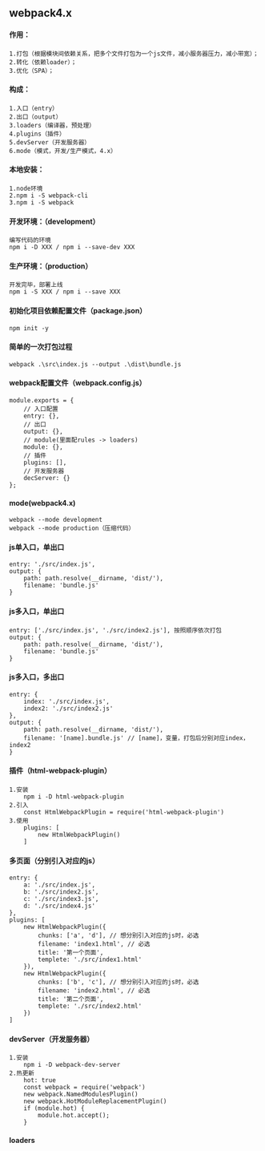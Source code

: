 ## webpack4.x

#### 作用：
    1.打包（根据模块间依赖关系，把多个文件打包为一个js文件，减小服务器压力，减小带宽）；
    2.转化（依赖loader）；
    3.优化（SPA）；

#### 构成：
    1.入口（entry）
    2.出口（output）
    3.loaders（编译器，预处理）
    4.plugins（插件）
    5.devServer（开发服务器）
    6.mode（模式，开发/生产模式，4.x）

#### 本地安装：
    1.node环境
    2.npm i -S webpack-cli
    3.npm i -S webpack

#### 开发环境：（development）
    编写代码的环境
    npm i -D XXX / npm i --save-dev XXX

#### 生产环境：（production）
    开发完毕，部署上线
    npm i -S XXX / npm i --save XXX

#### 初始化项目依赖配置文件（package.json）
    npm init -y

#### 简单的一次打包过程
    webpack .\src\index.js --output .\dist\bundle.js

#### webpack配置文件（webpack.config.js）
    module.exports = {
        // 入口配置
        entry: {},
        // 出口
        output: {},
        // module(里面配rules -> loaders)
        module: {},
        // 插件
        plugins: [],
        // 开发服务器
        decServer: {}
    };

#### mode(webpack4.x)
    webpack --mode development
    webpack --mode production（压缩代码）

#### js单入口，单出口
    entry: './src/index.js',
    output: {
        path: path.resolve(__dirname, 'dist/'),
        filename: 'bundle.js'
    }

#### js多入口，单出口
    entry: ['./src/index.js', './src/index2.js'], 按照顺序依次打包
    output: {
        path: path.resolve(__dirname, 'dist/'),
        filename: 'bundle.js'
    }

#### js多入口，多出口
    entry: {
        index: './src/index.js',
        index2: './src/index2.js'
    },
    output: {
        path: path.resolve(__dirname, 'dist/'),
        filename: '[name].bundle.js' // [name]，变量，打包后分别对应index，index2
    }

#### 插件（html-webpack-plugin）
    1.安装
        npm i -D html-webpack-plugin
    2.引入
        const HtmlWebpackPlugin = require('html-webpack-plugin')
    3.使用
        plugins: [
            new HtmlWebpackPlugin()
        ]

#### 多页面（分别引入对应的js）
    entry: {
        a: './src/index.js',
        b: './src/index2.js',
        c: './src/index3.js',
        d: './src/index4.js'
    },
    plugins: [
        new HtmlWebpackPlugin({
            chunks: ['a', 'd'], // 想分别引入对应的js时，必选
            filename: 'index1.html', // 必选
            title: '第一个页面',
            templete: './src/index1.html'
        }),
        new HtmlWebpackPlugin({
            chunks: ['b', 'c'], // 想分别引入对应的js时，必选
            filename: 'index2.html', // 必选
            title: '第二个页面',
            templete: './src/index2.html'
        })
    ]

#### devServer（开发服务器）
    1.安装
        npm i -D webpack-dev-server
    2.热更新
        hot: true
        const webpack = require('webpack')
        new webpack.NamedModulesPlugin()
        new webpack.HotModuleReplacementPlugin()
        if (module.hot) {
            module.hot.accept();
        }


#### loaders

